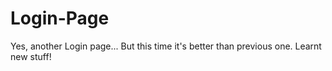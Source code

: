 # Login-Page

Yes, another Login page...
But this time it's better than previous one.
Learnt new stuff!
